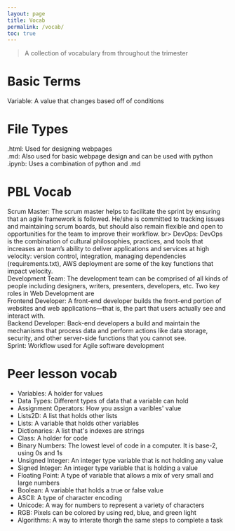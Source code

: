 ```yaml
---
layout: page
title: Vocab
permalink: /vocab/
toc: true
---
```



> A collection of vocabulary from throughout the trimester

# Basic Terms
Variable: A value that changes based off of conditions

# File Types
.html: Used for designing webpages <br>
.md: Also used for basic webpage design and can be used with python <br>
.ipynb: Uses a combination of python and .md <br>

# PBL Vocab
Scrum Master: The scrum master helps to facilitate the sprint by ensuring that an agile framework is followed. He/she is committed to tracking issues and maintaining scrum boards, but should also remain flexible and open to opportunities for the team to improve their workflow. br>
DevOps: DevOps is the combination of cultural philosophies, practices, and tools that increases an team’s ability to deliver applications and services at high velocity: version control, integration, managing dependencies (requirements.txt), AWS deployment are some of the key functions that impact velocity. <br>
Development Team: The development team can be comprised of all kinds of people including designers, writers, presenters, developers, etc. Two key roles in Web Development are <br>
Frontend Developer: A front-end developer builds the front-end portion of websites and web applications—that is, the part that users actually see and interact with. <br>
Backend Developer: Back-end developers a build and maintain the mechanisms that process data and perform actions like data storage, security, and other server-side functions that you cannot see. <br>
Sprint: Workflow used for Agile software development <br>

# Peer lesson vocab

- Variables: A holder for values
- Data Types: Different types of data that a variable can hold
- Assignment Operators: How you assign a varibles' value
- Lists2D: A list that holds other lists
- Lists: A variable that holds other variables
- Dictionaries: A list that's indexes are strings
- Class: A holder for code
- Binary Numbers: The lowest level of code in a computer. It is base-2, using 0s and 1s
- Unsigned Integer: An integer type variable that is not holding any value
- Signed Integer: An integer type variable that is holding a value
- Floating Point: A type of variable that allows a mix of very small and large numbers
- Boolean: A variable that holds a true or false value
- ASCII: A type of character encoding 
- Unicode: A way for numbers to represent a variety of characters
- RGB: Pixels can be colored by using red, blue, and green light
- Algorithms: A way to interate thorgh the same steps to complete a task 

